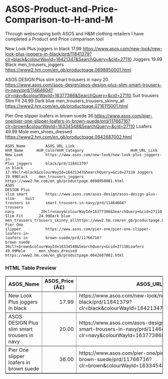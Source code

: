 # ASOS-Product-and-Price-Comparison-to-H-and-M
Through webscraping both ASOS and H&amp;M clothing retailers I have completed a Product and Price comparison tool







New Look Plus joggers in black	17.99	https://www.asos.com/new-look/new-look-plus-joggers-in-black/prd/11841379?clr=black&colourWayId=16421347&SearchQuery=&cid=27110	Joggers	19.99	Black	men_trousers_joggers	https://www2.hm.com/en_gb/productpage.0698950001.html
							
ASOS DESIGN Plus slim smart trousers in navy	20	https://www.asos.com/asos-design/asos-design-plus-slim-smart-trousers-in-navy/prd/11464604?clr=navy&colourWayId=16377386&SearchQuery=&cid=27110	Suit trousers Slim Fit	24.99	Dark blue	men_trousers_trousers_skinny_all	https://www2.hm.com/en_gb/productpage.0716115001.html
							
Pier One slipper loafers in brown suede	36	https://www.asos.com/pier-one/pier-one-slipper-loafers-in-brown-suede/prd/11766716?clr=brown&colourWayId=16334548&SearchQuery=&cid=27110	Loafers	49.99	Mole	men_shoes_dressed	https://www2.hm.com/en_gb/productpage.0642687002.html

```
ASOS_Name         ASOS_URL_Link                                              HnM_Name      HnM_ColorHnM_Category                     HnM_URL_Link
New Look          https://www.asos.com/new-look/new-look-plus-joggers-in-
Plus joggers      black/prd/11841379?
in black     17.99clr=black&colourWayId=16421347&SearchQuery=&cid=27110 Joggers       19.99Black     men_trousers_joggers            https://www2.hm.com/en_gb/productpage.0698950001.html
ASOS
DESIGN Plus
slim smart        https://www.asos.com/asos-design/asos-design-plus-slim-    Suit
trousers in       smart-trousers-in-navy/prd/11464604?                       trousers
navy            20clr=navy&colourWayId=16377386&SearchQuery=&cid=27110 Slim Fit       24.99Dark blue men_trousers_trousers_skinny_allhttps://www2.hm.com/en_gb/productpage.0716115001.html
Pier One
slipper           https://www.asos.com/pier-one/pier-one-slipper-loafers-in-
loafers in        brown-suede/prd/11766716?
brown suede     36clr=brown&colourWayId=16334548&SearchQuery=&cid=27110Loafers        49.99Mole      men_shoes_dressed               https://www2.hm.com/en_gb/productpage.0642687002.html
```

<div class="row"><div class="col-md-12"><div class="panel panel-success"><div class="panel-heading "><h3 class="panel-title">HTML Table Preview</h3></div>
<table border=1 class="table table-striped table-bordered table-hover table-condensed">
<thead><tr><th title="Field #1">ASOS_Name</th>
<th title="Field #2">ASOS_Price (Â£)</th>
<th title="Field #3">ASOS_URL_Link</th>
<th title="Field #4">HnM_Name</th>
<th title="Field #5">HnM_Price (Â£)</th>
<th title="Field #6">HnM_Color</th>
<th title="Field #7">HnM_Category</th>
<th title="Field #8">HnM_URL_Link</th>
</tr></thead>
<tbody><tr><td>New Look Plus joggers in black</td>
<td align="right">17.99</td>
<td>https://www.asos.com/new-look/new-look-plus-joggers-in-black/prd/11841379?clr=black&amp;colourWayId=16421347&amp;SearchQuery=&amp;cid=27110</td>
<td>Joggers</td>
<td align="right">19.99</td>
<td>Black</td>
<td>men_trousers_joggers</td>
<td>https://www2.hm.com/en_gb/productpage.0698950001.html</td>
</tr>
<tr><td>ASOS DESIGN Plus slim smart trousers in navy</td>
<td align="right">20.00</td>
<td>https://www.asos.com/asos-design/asos-design-plus-slim-smart-trousers-in-navy/prd/11464604?clr=navy&amp;colourWayId=16377386&amp;SearchQuery=&amp;cid=27110</td>
<td>Suit trousers Slim Fit</td>
<td align="right">24.99</td>
<td>Dark blue</td>
<td>men_trousers_trousers_skinny_all</td>
<td>https://www2.hm.com/en_gb/productpage.0716115001.html</td>
</tr>
<tr><td>Pier One slipper loafers in brown suede</td>
<td align="right">36.00</td>
<td>https://www.asos.com/pier-one/pier-one-slipper-loafers-in-brown-suede/prd/11766716?clr=brown&amp;colourWayId=16334548&amp;SearchQuery=&amp;cid=27110</td>
<td>Loafers</td>
<td align="right">49.99</td>
<td>Mole</td>
<td>men_shoes_dressed</td>
<td>https://www2.hm.com/en_gb/productpage.0642687002.html</td>
</tr>
</tbody></table>
</div></div></div>
